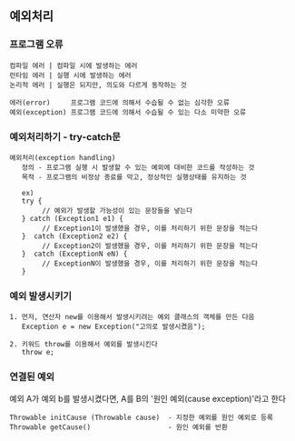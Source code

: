 ## 예외처리
### 프로그램 오류

    컴파일 에러 | 컴파일 시에 발생하는 에러
    런타임 에러 | 실행 시에 발생하는 에러
    논리적 에러 | 실행은 되지만, 의도와 다르게 동작하는 것
    
    에러(error)     프로그램 코드에 의해서 수습될 수 없는 심각한 오류
    예외(exception) 프로그램 코드에 의해서 수습될 수 있는 다소 미약한 오류
    
### 예외처리하기 - try-catch문

    예외처리(exception handling)
       정의 - 프로그램 실행 시 발생할 수 있는 예외에 대비한 코드를 작성하는 것
       목적 - 프로그램의 비정상 종료를 막고, 정상적인 실행상태를 유지하는 것
       
       ex) 
       try { 
            // 예외가 발생할 가능성이 있는 문장들을 넣는다
       } catch (Exception1 e1) {
            // Exception1이 발생했을 경우, 이를 처리하기 위한 문장을 적는다
       }  catch (Exception2 e2) {
            // Exception2이 발생했을 경우, 이를 처리하기 위한 문장을 적는다
       }  catch (ExceptionN eN) {
            // ExceptionN이 발생했을 경우, 이를 처리하기 위한 문장을 적는다
       } 
       
### 예외 발생시키기

    1. 먼저, 연산자 new를 이용해서 발생시키려는 예외 클래스의 객체를 만든 다음
       Exception e = new Exception("고의로 발생시켰음");
       
    2. 키워드 throw를 이용해서 예외를 발생시킨다
       throw e;
       
###  연결된 예외 
예외 A가 예외 b를 발생시켰다면, A를 B의 '원인 예외(cause exception)'라고 한다

    Throwable initCause (Throwable cause)  - 지정한 예외를 원인 예외로 등록
    Throwable getCause()                   - 원인 예외를 반환
    
